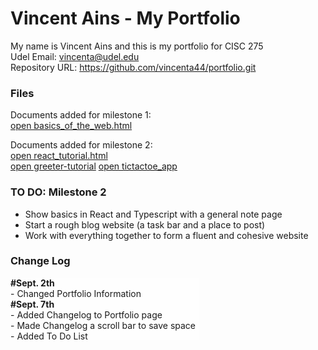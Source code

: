 # Vincent Ains - My Portfolio
My name is Vincent Ains and this is my portfolio for CISC 275 <br>
Udel Email: vincenta@udel.edu <br>
Repository URL: <a href="https://github.com/vincenta44/portfolio.git">https://github.com/vincenta44/portfolio.git</a> 
<style>
  .log {
        background-color: rgba(255, 255, 255, 0.829);
        width: 60%;
        height: 100px;
        overflow: scroll;
      }
</style>
<h3>Files</h3>
<p>Documents added for milestone 1:<br>
<a href="basics_of_the_web.html">open basics_of_the_web.html</a>
<p>Documents added for milestone 2:<br>
<a href="react_typescript.html">open react_tutorial.html</a><br>
<a href="greeter-tutorial">open greeter-tutorial</a>
<a href="tictactoe_app">open tictactoe_app</a>
 </p>

<h3>TO DO: Milestone 2</h3>
<ul>
  <li>Show basics in React and Typescript with a general note page</li>
  <li>Start a rough blog website (a task bar and a place to post)</li>
  <li>Work with everything together to form a fluent and cohesive website </li>
</ul>

<h3> Change Log </h3>
<div class="log">
<strong>#Sept. 2th</strong>
  <br>- Changed Portfolio Information
<br><strong>#Sept. 7th</strong>
  <br>- Added Changelog to Portfolio page
  <br>- Made Changelog a scroll bar to save space
  <br>- Added To Do List
  <br>- Added tasks to do on TO DO list
<br><strong>#Sept. 9th</strong>
  <br>- Added basics_of_the_web.html to repository
  <br>- Added the link to basics_of_the_web.html available for download on portfolio page
  <br><strong>#Sept. 13th</strong>
  <br>- Added react_typescript.html file to repository
  <br>- Added greeter_tutorial folder with files
  <br>- Compiled greeter.ts and made greeter.js in greeter_tutorial folder
<br><strong>#Sept. 14th</strong>
  <br>- Added personal touches to the greeter tutorial for typescript
<br><strong>#Sept. 15th</strong>
  <br>- Added greeter tutorial to portfolio page
  <br>- Added tic-tac-toe react app onto local portfolio
<br><strong>#Sept. 19th</strong>
  <br>- Finished tic-tac-toe react app tutorial
  <br>- Edited tic-tac-toe react app tutorial (make it look better)
  <br>- Edited react_typescript.html to describe what I did during this milestone 
<br><strong>#Sept. 21st</strong>
  <br>- Added tic-tac-toe react app to remote repository and portfolio page
  <br>- Edited index to match what I have done
  <br>- Added connect4 react app to local portfolio
    
</div>
